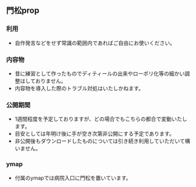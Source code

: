 ## 門松prop

### 利用
- 自作発言などをせず常識の範囲内であればご自由にお使いください。

### 内容物
- 昔に練習として作ったものでディティールの出来やローポリ化等の細かい調整はしておりません。
- 内容物を導入した際のトラブル対処はいたしかねます。

### 公開期間
- 1週間程度を予定しておりますが、どの場合でもこちらの都合で変動いたします。
- 目安としては年明け後に手が空き次第非公開にする予定であります。
- 非公開後もダウンロードしたものについては引き続き利用していただいて構いません。

### ymap
- 付属のymapでは病院入口に門松を置いています。
